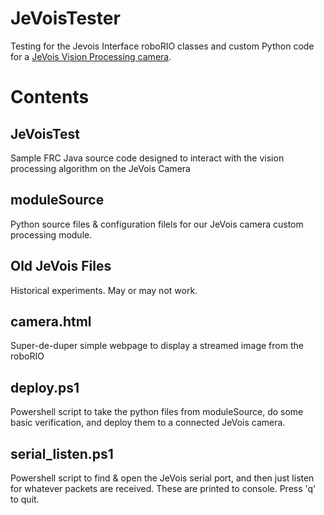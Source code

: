 # JeVoisTester
Testing for the Jevois Interface roboRIO classes and custom Python code for a [JeVois Vision Processing camera](http://jevois.org/doc/).

# Contents

## JeVoisTest

Sample FRC Java source code designed to interact with the vision processing algorithm on the JeVois Camera

## moduleSource

Python source files & configuration filels for our JeVois camera custom processing module.

## Old JeVois Files

Historical experiments. May or may not work.

## camera.html

Super-de-duper simple webpage to display a streamed image from the roboRIO

## deploy.ps1

Powershell script to take the python files from moduleSource, do some basic verification, and deploy them to a connected JeVois camera.

## serial_listen.ps1

Powershell script to find & open the JeVois serial port, and then just listen for whatever packets are received. These are printed to console. Press 'q' to quit. 
